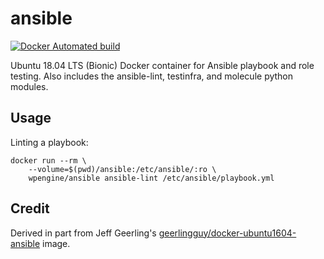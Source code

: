 # ansible

[![Docker Automated build](https://img.shields.io/docker/automated/wpengine/ansible.svg?maxAge=2592000)](https://hub.docker.com/r/wpengine/ansible/)

Ubuntu 18.04 LTS (Bionic) Docker container for Ansible playbook and role testing. Also includes the ansible-lint, testinfra, and molecule python modules.

## Usage

Linting a playbook:
```
docker run --rm \
    --volume=$(pwd)/ansible:/etc/ansible/:ro \
    wpengine/ansible ansible-lint /etc/ansible/playbook.yml
```

## Credit

Derived in part from Jeff Geerling's [geerlingguy/docker-ubuntu1604-ansible](https://github.com/geerlingguy/docker-ubuntu1604-ansible) image.
